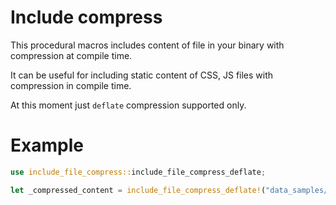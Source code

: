 # Include compress

This procedural macros includes content of file in your binary with compression at compile time.

It can be useful for including static content of CSS, JS files with compression in compile time.

At this moment just `deflate` compression supported only.

# Example

```rust
use include_file_compress::include_file_compress_deflate;

let _compressed_content = include_file_compress_deflate!("data_samples/data.txt", 5);
```

